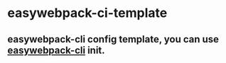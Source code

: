 # easywebpack-ci-template


## easywebpack-cli config template, you can use [easywebpack-cli](https://github.com/hubcarl/easywebpack-cli) init.